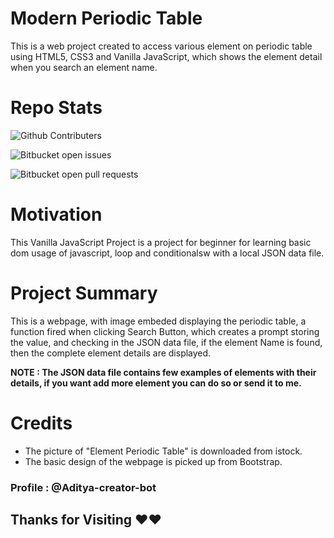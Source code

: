 # Modern Periodic Table
This is a web project created to access various element on periodic table using HTML5, CSS3 and Vanilla JavaScript, which shows the element detail when you search an element name.

# Repo Stats

![Github Contributers](https://img.shields.io/github/contributers/Aditya-creator-bot/Modern-Periodic-Table?color=brightgreen&label=contributers)

![Bitbucket open issues](https://img.shields.io/bitbucket/issues-raw/Aditya-creator-bot/Modern-Periodic-Table?color=brightgreen&label=issues)

![Bitbucket open pull requests](https://img.shields.io/bitbucket/pr/Aditya-creator-bot/Modern-Periodic-Table?color=brightgreen&label=pull%request)

# Motivation

This Vanilla JavaScript Project is a project for beginner for learning basic dom usage of javascript, loop and conditionalsw with a local JSON data file. 

# Project Summary

This is a webpage, with image embeded displaying the periodic table, a function fired when clicking Search Button, which creates a prompt storing the value, and checking in the JSON data file, if the element Name is found, then the complete element details are displayed.

**NOTE : The JSON data file contains few examples of elements with their details, if you want add more element you can do so or send it to me.**

# Credits 

- The picture of "Element Periodic Table" is downloaded from istock.
- The basic design of the webpage is picked up from Bootstrap. 

### Profile : @Aditya-creator-bot

## Thanks for Visiting ♥♥